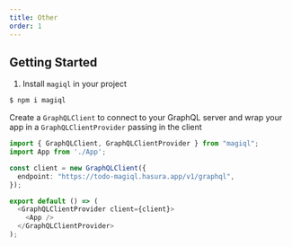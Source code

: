 ```yaml
---
title: Other
order: 1
---
```


## Getting Started

1. Install `magiql` in your project

```bash
$ npm i magiql
```

Create a `GraphQLClient` to connect to your GraphQL server and wrap your app in a `GraphQLClientProvider` passing in the client

```typescript
import { GraphQLClient, GraphQLClientProvider } from "magiql";
import App from './App';

const client = new GraphQLClient({
  endpoint: "https://todo-magiql.hasura.app/v1/graphql",
});

export default () => (
  <GraphQLClientProvider client={client}>
    <App />
  </GraphQLClientProvider>
);
```